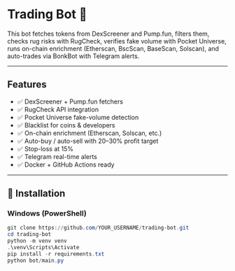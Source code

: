 # Trading Bot 🚀

This bot fetches tokens from DexScreener and Pump.fun, filters them,
checks rug risks with RugCheck, verifies fake volume with Pocket Universe,
runs on-chain enrichment (Etherscan, BscScan, BaseScan, Solscan),
and auto-trades via BonkBot with Telegram alerts.

---

## Features
- ✅ DexScreener + Pump.fun fetchers
- ✅ RugCheck API integration
- ✅ Pocket Universe fake-volume detection
- ✅ Blacklist for coins & developers
- ✅ On-chain enrichment (Etherscan, Solscan, etc.)
- ✅ Auto-buy / auto-sell with 20–30% profit target
- ✅ Stop-loss at 15%
- ✅ Telegram real-time alerts
- ✅ Docker + GitHub Actions ready

---

## 🔧 Installation

### Windows (PowerShell)
```powershell
git clone https://github.com/YOUR_USERNAME/trading-bot.git
cd trading-bot
python -m venv venv
.\venv\Scripts\Activate
pip install -r requirements.txt
python bot/main.py
